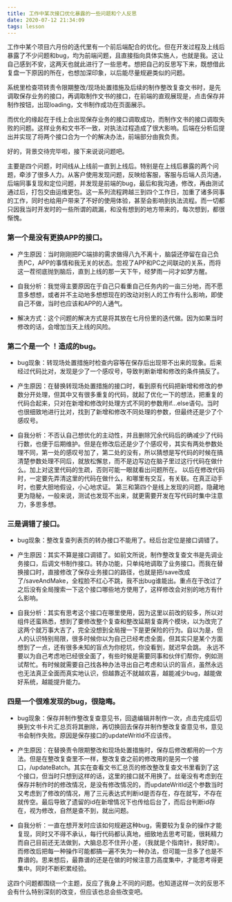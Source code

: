 ```yaml
---
title: 工作中某次接口优化暴露的一些问题和个人反思
date: 2020-07-12 21:34:09
tags: lesson
---
```


工作中某个项目六月份的迭代里有一个前后端配合的优化。但在开发过程及上线后暴露了不少问题和bug，均为前端问题，且直接指向具体实施人，也就是我。这让自己感到不安，这两天也就此进行了一些思考。想把自己的反思写下来，既想借此复盘一下原因的所在，也想加深印象，以后能尽量规避类似的问题。

<!-- more -->

系统里检查项转责令限期整改/现场处置措施及后续的制作整改复查文书时，是先调取保存业务的接口，再调取制作文书的接口，在前端的直观展现是，点击保存并制作按钮，出现loading，文书制作成功在页面展示。

而优化的缘起在于线上会出现保存业务的接口调取成功，而制作文书的接口调取失败的问题。这样业务和文书不一致，对执法过程造成了很大影响。后端在分析后提出并实现了将两个接口合为一个的解决办法，前端部分由我负责。

好的，背景交待完毕啦，接下来说说问题吧。

主要是四个问题，时间线从上线前一直到上线后。特别是在上线后暴露的两个问题，牵涉了很多人力。从客户使用发现问题，反映给客服，客服与后端人员沟通，后端同事复现和定位问题，并发现是前端的bug，最后和我沟通，修改，再由测试通过后，打包交由运维更包。这一系列流程跨越三到四个工作日，加重了诸多同事的工作，同时也给用户带来了不好的使用体验，甚至会影响到执法流程。而一切都只因我当时开发时的一些所谓的疏漏，和没有想到的地方带来的，每次想到，都很惭愧。

### 第一个是没有更换APP的接口。

- 产生原因：当时刚刚把PC端排的需求做得八九不离十，脑袋还停留在自己负责PC，APP的事情和我无关的状态。忽视了APP和PC之间联动的关系，而将这一茬彻底抛到脑后，直到上线的那一天下午，经梦雨一问才如梦方醒。

- 自我分析：我觉得主要原因在于自己只看重自己任务内的一亩三分地，而不愿意多想想，或者并不主动地多想想现在的改动对别人的工作有什么影响，即使自己不做，当时也应该和APP的人通气。

- 解决方式：这个问题的解决方式是将其放在七月份里的迭代做。因为如果当时修改的话，会增加当天上线的风险。

### 第二个是一个 ！造成的bug。

- bug现象：转现场处置措施时检查内容等在保存后出现带不出来的现象。后来经过代码比对，发现是少了一个感叹号，导致判断新增和修改的条件搞反了。

- 产生原因：在替换转现场处置措施的接口时，看到原有代码把新增和修改的参数分开处理，但其中又有很多重复的代码，就起了优化一下的想法，把重复的代码合起来，只对在新增和修改时处理方式不同的参数用if...else语句。当时也很细致地进行比对，找到了新增和修改不同处理的参数，但最终还是少了个感叹号。

- 自我分析：不否认自己想优化的主动性，并且删除冗余代码后的确减少了代码行数，也便于后期维护。但是在修改后还是少了个感叹号，其实有两处参数处理不同，第一处的感叹号加了，第二处的没有，所以猜想是写代码的时候在搞清楚参数处理不同后，就放松懈怠，而不是边写边在脑子里过这行代码在做什么。加上对这里代码的生疏，否则可能一眼就看出问题所在。
以后在修改代码时，一定要先弄清这里的代码在做什么，和哪里有交互，有关联。在真正动手时，也要大胆地假设，小心地求证。
第三和第四个是线上发现的问题，隐藏地更为隐秘，一般来说，测试也发现不出来，就更需要开发在写代码时集中注意力，多思多想。

### 三是调错了接口。

- bug现象：整改复查列表页的转办接口不能用了。经后台定位是接口调错了。

- 产生原因：其实不算是接口调错了。如前文所说，制作整改复查文书是先调业务接口，后调文书制作接口。转办功能，只单纯地调取了业务接口。而我在替换接口时，直接修改了保存业务接口的路径，也就是把/save改成了/saveAndMake，全程脸不红心不跳，我不出bug谁能出。重点在于改过了之后没有全局搜索一下这个接口哪些地方使用了，这样修改会对别的地方有什么影响。

- 自我分析：其实有思考这个接口在哪里使用，因为这里以前改的较多，所以对组件还蛮熟悉，想到了要修改整个复查和整改延期复查两个模块，以为改完了这两个就万事大吉了，完全没想到全局搜一下是更保险的行为。自以为是，但人的认识特别局限，很多时候你以为自己已经考虑全面，但其实只是某个方面想到了一点，还有很多未知的盲点为你挖坑，你没看到，就迟早会跳。
永远不要以为自己考虑地已经很全面了，有些时候是需要同事和伙伴们帮你，例如测试帮忙。有时候就需要自己找各种办法寻出自己考虑和认识的盲点，虽然永远也无法真正全面而真实地认识，但越靠近不就越欢喜，越能减少bug，越能做好系统，越能提升能力。

### 四是一个很难发现的bug，很隐晦。

- bug现象：保存并制作整改复查意见书，回退编辑并制作一次，点击完成后切换到文书卡片汇总页将其删除，再切换回去保存并制作整改复查意见书，意见书会制作失败。原因是保存接口的updateWritId不应该传。

- 产生原因：在替换责令限期整改和现场处置措施时，保存后修改都用的一个方法。但是在整改复查里不一样，整改复查之前的修改用的是另一个接口，/updateBatch。其实在查看文书汇总页的修改整改复查文书里看到了这个接口，但当时只想到这样的话，这里的接口就不用换了。丝毫没有考虑到在保存并制作时的修改情况，是没有修改情况的，而updateWritId这个参数当时又考虑到了修改的情况，用了三元表达式判断id是否存在，存在就写，不存在就传空。最后导致了遗留的id在新增情况下也传给后台了，而后台判断id存在，视为修改，自然是查不到，就出问题。

- 自我分析：一直在想开发时应该如何规避这种bug，需要较为复杂的操作才能复现，同时又不得不承认，每行代码都认真地，细致地去思考可能，很耗精力而自己目前还无法做到，大脑总忍不住开小差，（我就是个指南针，我好南）。而修改后把每一种操作可能都搞一遍不失为一种办法，但可能一旦多了也是不靠谱的。思来想后，最靠谱的还是在做的时候注意力高度集中，才能思考得更集中。同时不断积累经验。

这四个问题都围绕一个主题，反应了我身上不同的问题。也知道这样一次的反思不会有什么特别深刻的改变，但应该也总会些改变吧。